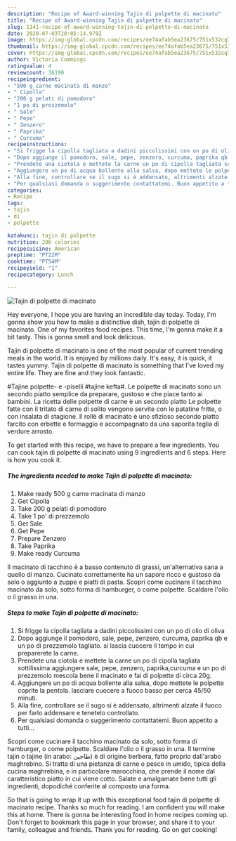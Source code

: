 ```yaml
---
description: "Recipe of Award-winning Tajin di polpette di macinato"
title: "Recipe of Award-winning Tajin di polpette di macinato"
slug: 1141-recipe-of-award-winning-tajin-di-polpette-di-macinato
date: 2020-07-03T20:05:14.979Z
image: https://img-global.cpcdn.com/recipes/ee74afab5ea23675/751x532cq70/tajin-di-polpette-di-macinato-recipe-main-photo.jpg
thumbnail: https://img-global.cpcdn.com/recipes/ee74afab5ea23675/751x532cq70/tajin-di-polpette-di-macinato-recipe-main-photo.jpg
cover: https://img-global.cpcdn.com/recipes/ee74afab5ea23675/751x532cq70/tajin-di-polpette-di-macinato-recipe-main-photo.jpg
author: Victoria Cummings
ratingvalue: 4
reviewcount: 36190
recipeingredient:
- "500 g carne macinata di manzo"
- " Cipolla"
- "200 g pelati di pomodoro"
- "1 po di prezzemolo"
- " Sale"
- " Pepe"
- " Zenzero"
- " Paprika"
- " Curcuma"
recipeinstructions:
- "Si frigge la cipolla tagliata a dadini piccolissimi con un po di olio di oliva"
- "Dopo aggiunge il pomodoro, sale, pepe, zenzero, curcuma, paprika qb e un po di prezzemolo tagliato. si lascia cuocere il tempo in cui preparerete la carne."
- "Prendete una ciotola e mettete la carne un po di cipolla tagliata sottilissima aggiungere sale, pepe, zenzero, paprika,curcuma e un po di prezzemolo mescola bene il macinato e fai di polpette di circa 20g."
- "Aggiungere un po di acqua bollente alla salsa, dopo mettete le polpette coprite la pentola. lasciare cuocere a fuoco basso per cerca 45/50 minuti."
- "Alla fine, controllare se il sugo si è addensato, altrimenti alzate il fuoco per farlo addensare e tenetelo controllato."
- "Per qualsiasi domanda o suggerimento contattatemi. Buon appetito a tutti..."
categories:
- Recipe
tags:
- tajin
- di
- polpette

katakunci: tajin di polpette 
nutrition: 206 calories
recipecuisine: American
preptime: "PT22M"
cooktime: "PT54M"
recipeyield: "1"
recipecategory: Lunch

---
```



![Tajin di polpette di macinato](https://img-global.cpcdn.com/recipes/ee74afab5ea23675/751x532cq70/tajin-di-polpette-di-macinato-recipe-main-photo.jpg)

Hey everyone, I hope you are having an incredible day today. Today, I'm gonna show you how to make a distinctive dish, tajin di polpette di macinato. One of my favorites food recipes. This time, I'm gonna make it a bit tasty. This is gonna smell and look delicious.

Tajin di polpette di macinato is one of the most popular of current trending meals in the world. It is enjoyed by millions daily. It's easy, it is quick, it tastes yummy. Tajin di polpette di macinato is something that I've loved my entire life. They are fine and they look fantastic.

#Tajine polpette- e -piselli #tajine kefta#. Le polpette di macinato sono un secondo piatto semplice da preparare, gustoso e che piace tanto ai bambini. La ricetta delle polpette di carne è un secondo piatto Le polpette fatte con il tritato di carne di solito vengono servite con le patatine fritte, o con insalata di stagione. Il rollè di macinato è uno sfizioso secondo piatto farcito con erbette e formaggio e accompagnato da una saporita teglia di verdure arrosto.


To get started with this recipe, we have to prepare a few ingredients. You can cook tajin di polpette di macinato using 9 ingredients and 6 steps. Here is how you cook it.

<!--inarticleads1-->

##### The ingredients needed to make Tajin di polpette di macinato:

1. Make ready 500 g carne macinata di manzo
1. Get  Cipolla
1. Take 200 g pelati di pomodoro
1. Take 1 po&#39; di prezzemolo
1. Get  Sale
1. Get  Pepe
1. Prepare  Zenzero
1. Take  Paprika
1. Make ready  Curcuma


Il macinato di tacchino è a basso contenuto di grassi, un&#39;alternativa sana a quello di manzo. Cucinato correttamente ha un sapore ricco e gustoso da solo o aggiunto a zuppe e piatti di pasta. Scopri come cucinare il tacchino macinato da solo, sotto forma di hamburger, o come polpette. Scaldare l&#39;olio o il grasso in una. 

<!--inarticleads2-->

##### Steps to make Tajin di polpette di macinato:

1. Si frigge la cipolla tagliata a dadini piccolissimi con un po di olio di oliva
1. Dopo aggiunge il pomodoro, sale, pepe, zenzero, curcuma, paprika qb e un po di prezzemolo tagliato. si lascia cuocere il tempo in cui preparerete la carne.
1. Prendete una ciotola e mettete la carne un po di cipolla tagliata sottilissima aggiungere sale, pepe, zenzero, paprika,curcuma e un po di prezzemolo mescola bene il macinato e fai di polpette di circa 20g.
1. Aggiungere un po di acqua bollente alla salsa, dopo mettete le polpette coprite la pentola. lasciare cuocere a fuoco basso per cerca 45/50 minuti.
1. Alla fine, controllare se il sugo si è addensato, altrimenti alzate il fuoco per farlo addensare e tenetelo controllato.
1. Per qualsiasi domanda o suggerimento contattatemi. Buon appetito a tutti...


Scopri come cucinare il tacchino macinato da solo, sotto forma di hamburger, o come polpette. Scaldare l&#39;olio o il grasso in una. Il termine tajin o tajine (in arabo: طاجين‎) è di origine berbera, fatto proprio dall&#39;arabo maghrebino. Si tratta di una pietanza di carne o pesce in umido, tipica della cucina maghrebina, e in particolare marocchina, che prende il nome dal caratteristico piatto in cui viene cotto. Salate e amalgamate bene tutti gli ingredienti, dopodiché conferite al composto una forma. 

So that is going to wrap it up with this exceptional food tajin di polpette di macinato recipe. Thanks so much for reading. I am confident you will make this at home. There is gonna be interesting food in home recipes coming up. Don't forget to bookmark this page in your browser, and share it to your family, colleague and friends. Thank you for reading. Go on get cooking!
